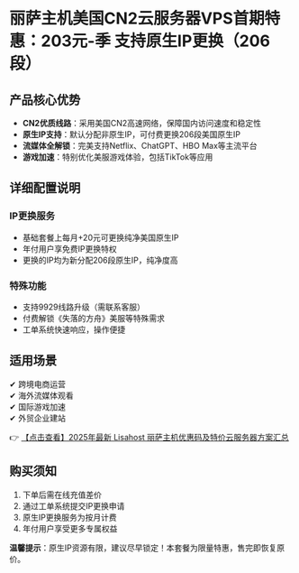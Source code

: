 # 丽萨主机美国CN2云服务器VPS首期特惠：203元-季 支持原生IP更换（206段）

## 产品核心优势

- **CN2优质线路**：采用美国CN2高速网络，保障国内访问速度和稳定性
- **原生IP支持**：默认分配非原生IP，可付费更换206段美国原生IP
- **流媒体全解锁**：完美支持Netflix、ChatGPT、HBO Max等主流平台
- **游戏加速**：特别优化美服游戏体验，包括TikTok等应用

## 详细配置说明

### IP更换服务
- 基础套餐上每月+20元可更换纯净美国原生IP
- 年付用户享免费IP更换特权
- 更换的IP均为新分配206段原生IP，纯净度高

### 特殊功能
- 支持9929线路升级（需联系客服）
- 付费解锁《失落的方舟》美服等特殊需求
- 工单系统快速响应，操作便捷

## 适用场景
✔ 跨境电商运营  
✔ 海外流媒体观看  
✔ 国际游戏加速  
✔ 外贸企业建站  

👉 [【点击查看】2025年最新 Lisahost 丽萨主机优惠码及特价云服务器方案汇总](https://bit.ly/lisazhuji)

## 购买须知
1. 下单后需在线充值差价
2. 通过工单系统提交IP更换申请
3. 原生IP更换服务为按月计费
4. 年付用户享受更多专属权益

**温馨提示**：原生IP资源有限，建议尽早锁定！本套餐为限量特惠，售完即恢复原价。